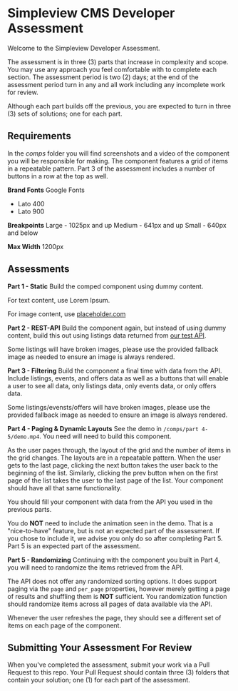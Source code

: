 Simpleview CMS Developer Assessment
======
Welcome to the Simpleview Developer Assessment.

The assessment is in three (3) parts that increase in complexity and scope. You may use any approach you feel comfortable with to complete each section. The assessment period is two (2) days; at the end of the assessment period turn in any and all work including any incomplete work for review.

Although each part builds off the previous, you are expected to turn in three (3) sets of solutions; one for each part.

Requirements
------
In the *comps* folder you will find screenshots and a video of the component you will be responsible for making. The component features a grid of items in a repeatable pattern. Part 3 of the assessment includes a number of buttons in a row at the top as well.

**Brand Fonts**
Google Fonts
* Lato 400
* Lato 900

**Breakpoints**
Large - 1025px and up
Medium - 641px and up
Small - 640px and below

**Max Width**
1200px

Assessments
------
**Part 1 - Static**
Build the comped component using dummy content.

For text content, use Lorem Ipsum.

For image content, use [placeholder.com](https://placeholder.com/)

**Part 2 - REST-API**
Build the component again, but instead of using dummy content, build this out using listings data returned from [our test API](https://sv-reqres.now.sh).

Some listings will have broken images, please use the provided fallback image as needed to ensure an image is always rendered.

**Part 3 - Filtering**
Build the component a final time with data from the API. Include listings, events, and offers data as well as a buttons that will enable a user to see all data, only listings data, only events data, or only offers data.

Some listings/evensts/offers will have broken images, please use the provided fallback image as needed to ensure an image is always rendered.

**Part 4 - Paging & Dynamic Layouts**
See the demo in `/comps/part 4-5/demo.mp4`. You need will need to build this component.

As the user pages through, the layout of the grid and the number of items in the grid changes. The layouts are in a repeatable pattern. When the user gets to the last page, clicking the next button takes the user back to the beginning of the list. Similarly, clicking the prev button when on the first page of the list takes the user to the last page of the list. Your component should have all that same functionality.

You should fill your component with data from the API you used in the previous parts.

You do **NOT** need to include the animation seen in the demo. That is a "nice-to-have" feature, but is not an expected part of the assessment. If you chose to include it, we advise you only do so after completing Part 5. Part 5 is an expected part of the assessment.

**Part 5 - Randomizing**
Continuing with the component you built in Part 4, you will need to randomize the items retrieved from the API.

The API does not offer any randomized sorting options. It does support paging via the `page` and `per_page` properties, however merely getting a page of results and shuffling them is **NOT** sufficient. You randomization function should randomize items across all pages of data available via the API.

Whenever the user refreshes the page, they should see a different set of items on each page of the component.

Submitting Your Assessment For Review
------
When you've completed the assessment, submit your work via a Pull Request to this repo. Your Pull Request should contain three (3) folders that contain your solution; one (1) for each part of the assessment.
